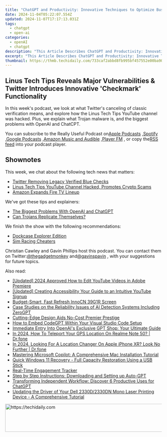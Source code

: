```yaml
---
title: "ChatGPT and Productivity: Innovative Techniques to Optimize Business Workflows"
date: 2024-11-04T05:22:07.554Z
updated: 2024-11-07T17:17:13.031Z
tags:
  - chatgpt
  - open-ai
categories:
  - openAI
  - chatgpt
description: "This Article Describes ChatGPT and Productivity: Innovative Techniques to Optimize Business Workflows"
excerpt: "This Article Describes ChatGPT and Productivity: Innovative Techniques to Optimize Business Workflows"
thumbnail: https://thmb.techidaily.com/733caf2abbd8fb995bf457552e00ba90aafeaec9c6d7712345148ce88c83b02a.jpg
---
```


## Linus Tech Tips Reveals Major Vulnerabilities & Twitter Introduces Innovative 'Checkmark' Functionality

 In this week's podcast, we look at what Twitter's canceling of classic verification means, and explore how the Linus Tech Tips YouTube channel was hacked. Plus, we explain what Trojan malware is, and the biggest problems with OpenAI and ChatCPT.

 You can subscribe to the Really Useful Podcast on[Apple Podcasts](https://podcasts.apple.com/gb/podcast/the-really-useful-podcast/id1437847131?mt=2) ,[Spotify](https://open.spotify.com/show/283gDxLd6OTNEpRq6tN7ha) ,[Google Podcasts](https://www.google.com/podcasts?feed=aHR0cHM6Ly9hbmNob3IuZm0vcy8zMWJlNDcwL3BvZGNhc3QvcnNz) ,[Amazon Music and Audible](https://music.amazon.co.uk/podcasts/20ab73d4-5da2-46c7-a17f-dc6eb39bdb48/The-Really-Useful-Podcast) ,[Player FM](https://player.fm/series/the-really-useful-podcast-2491856) , or copy the[RSS feed](https://feeds.transistor.fm/the-really-useful-podcast) into your podcast player.

## Shownotes

This week, we chat about the following tech news that matters:

* [Twitter Removing Legacy Verified Blue Checks](https://www.makeuseof.com/twitter-start-removing-legacy-verified-checkmarks/)
* [Linus Tech Tips YouTube Channel Hacked, Promotes Crypto Scams](https://www.makeuseof.com/linus-tech-tips-youtube-hacked-to-promote-crypto-scams/)
* [Amazon Expands Fire TV Lineup](https://www.makeuseof.com/amazon-expands-fire-tv-lineup/)

We've got these tips and explainers:

* [The Biggest Problems With OpenAI and ChatGPT](https://www.makeuseof.com/openai-chatgpt-biggest-probelms/)
* [Can Trojans Replicate Themselves?](https://www.makeuseof.com/can-trojans-replicate-themselves/)

We finish the show with the following recommendations:

* [Dockcase Explorer Edition](https://www.makeuseof.com/review-dockcase-explorer-edition-smart-usbc-hub/)
* [Sim Racing Cheaters](https://youtu.be/rP%5FXkeF1DbU)

 Christian Cawley and Gavin Phillips host this podcast. You can contact them on Twitter:[@thegadgetmonkey](https://twitter.com/thegadgetmonkey) and[@gavinspavin](https://twitter.com/gavinspavin) , with your suggestions for future topics.

<ins class="adsbygoogle"
     style="display:block"
     data-ad-format="autorelaxed"
     data-ad-client="ca-pub-7571918770474297"
     data-ad-slot="1223367746"></ins>

<ins class="adsbygoogle"
     style="display:block"
     data-ad-client="ca-pub-7571918770474297"
     data-ad-slot="8358498916"
     data-ad-format="auto"
     data-full-width-responsive="true"></ins>

<span class="atpl-alsoreadstyle">Also read:</span>
<div><ul>
<li><a href="https://youtube-docs.techidaily.com/ed-2024-approved-how-to-edit-youtube-videos-in-adobe-premiere/"><u>[Updated] 2024 Approved How to Edit YouTube Videos in Adobe Premiere</u></a></li>
<li><a href="https://youtube-sure.techidaily.com/ed-creating-accessibility-your-guide-to-an-intuitive-youtube-signup/"><u>[Updated] Creating Accessibility Your Guide to an Intuitive YouTube Signup</u></a></li>
<li><a href="https://games-able.techidaily.com/budget-smart-fast-refresh-innocn-39g1r-screen/"><u>Budget-Smart, Fast Refresh InnoCN 39G1R Screen</u></a></li>
<li><a href="https://tech-haven.techidaily.com/case-studies-on-the-reliability-issues-of-ai-detection-systems-including-zerogpt/"><u>Case Studies on the Reliability Issues of AI Detection Systems Including ZeroGPT</u></a></li>
<li><a href="https://extra-tips.techidaily.com/cutting-edge-design-aids-no-cost-premier-prestige/"><u>Cutting-Edge Design Aids No-Cost Premier Prestige</u></a></li>
<li><a href="https://tech-haven.techidaily.com/how-to-embed-codegpt-within-your-visual-studio-code-setup/"><u>How to Embed CodeGPT Within Your Visual Studio Code Setup</u></a></li>
<li><a href="https://tech-haven.techidaily.com/immediate-entry-into-openais-exclusive-gpt-shop-your-ultimate-guide/"><u>Immediate Entry Into OpenAI's Exclusive GPT Shop: Your Ultimate Guide</u></a></li>
<li><a href="https://blog-min.techidaily.com/in-2024-how-to-teleport-your-gps-location-on-realme-note-50-drfone-by-drfone-virtual-android/"><u>In 2024, How To Teleport Your GPS Location On Realme Note 50? | Dr.fone</u></a></li>
<li><a href="https://phone-solutions.techidaily.com/in-2024-looking-for-a-location-changer-on-apple-iphone-xr-look-no-further-drfone-by-drfone-virtual-ios/"><u>In 2024, Looking For A Location Changer On Apple iPhone XR? Look No Further | Dr.fone</u></a></li>
<li><a href="https://tech-haven.techidaily.com/mastering-microsoft-copilot-a-comprehensive-mac-installation-tutorial/"><u>Mastering Microsoft Copilot: A Comprehensive Mac Installation Tutorial</u></a></li>
<li><a href="https://win-ratings.techidaily.com/quick-windows-11-recovery-full-capacity-restoration-using-a-usb-stick/"><u>Quick Windows 11 Recovery - Full Capacity Restoration Using a USB Stick</u></a></li>
<li><a href="https://youtube-zero.techidaily.com/time-engagement-tracker/"><u>Real-Time Engagement Tracker</u></a></li>
<li><a href="https://tech-haven.techidaily.com/step-by-step-instructions-downloading-and-setting-up-auto-gpt/"><u>Step by Step Instructions: Downloading and Setting up Auto-GPT</u></a></li>
<li><a href="https://tech-haven.techidaily.com/transforming-independent-workflow-discover-6-productive-uses-for-chatgpt/"><u>Transforming Independent Workflow: Discover 6 Productive Uses for ChatGPT</u></a></li>
<li><a href="https://hardware-updates.techidaily.com/updating-the-driver-of-your-dell-2330d2330dn-mono-laser-printing-device-a-comprehensive-tutorial/"><u>Updating the Driver of Your Dell 2330D/2330DN Mono Laser Printing Device - A Comprehensive Tutorial</u></a></li>
</ul></div>

<!-- affiliate ads begin -->
<a href="https://aligracehair.sjv.io/c/5597632/2047411/19272" target="_top" id="2047411">
  <img src="//a.impactradius-go.com/display-ad/19272-2047411" border="0" alt="https://techidaily.com" width="728" height="90"/>
</a>
<img height="0" width="0" src="https://aligracehair.sjv.io/i/5597632/2047411/19272" style="position:absolute;visibility:hidden;" border="0" />
<!-- affiliate ads end -->

